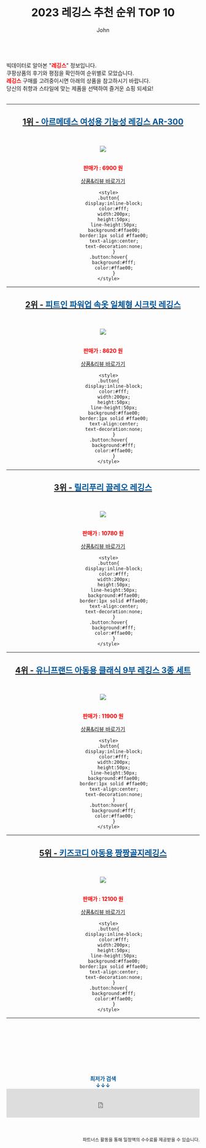 ﻿---
layout: post
title:  "2023 레깅스 추천 순위 TOP 10"
author: John
categories: [ 패션의류 ]
tags: [ 레깅스 패션, 레깅스 y존, 레깅스 요가, 레깅스 영어 로, 레깅스 등산, 레깅스 w존, 레깅스룸 인사, 레깅스 영어, 레깅스 밝기 조절, 레깅스 룸 부엉이 ]
image: https://static.coupangcdn.com/image/retail/images/10977697339758695-20b26a70-0535-492b-b11c-ee89f85721be.jpg 
description: "2023 레깅스 추천 순위 TOP 10 관련 상품으로 가장 고객 선호도가 높은 제품입니다."
toc: true
toc_sticky: true
---

<br>
빅데이터로 알아본 "<b><font color='#ff0000'>레깅스</font></b>" 정보입니다.
<br>
쿠팡상품의 후기와 평점을 확인하여 순위별로 모았습니다.
<br>
<b><font color='#ff0000'>레깅스</font></b>  구매를 고려중이시면 아래의 상품을 참고하시기 바랍니다.
<br>
당신의 취향과 스타일에 맞는 제품을 선택하여 즐거운 쇼핑 되세요!
<br><br>
<hr>
<p>
    
<center><h2><a href="https://link.coupang.com/re/AFFSDP?lptag=AF7307611&pageKey=80620549&itemId=257604057&vendorItemId=74567171733&traceid=V0-153-878deec28e831d59&requestid=20230308124013059158664&token=31850B%7CGM" target="_blank"><b>1위 - <font color='#01579B'>아르메데스 여성용 기능성 레깅스 AR-300</font></b></a></h2><br>

<a href="https://link.coupang.com/re/AFFSDP?lptag=AF7307611&pageKey=80620549&itemId=257604057&vendorItemId=74567171733&traceid=V0-153-878deec28e831d59&requestid=20230308124013059158664&token=31850B%7CGM" target="_blank"><img src="https://static.coupangcdn.com/image/retail/images/10977697339758695-20b26a70-0535-492b-b11c-ee89f85721be.jpg"></a><br><br>

<b><font color='#ff0000'>판매가 : 6900 원</font></b><br>

<a href="https://link.coupang.com/re/AFFSDP?lptag=AF7307611&pageKey=80620549&itemId=257604057&vendorItemId=74567171733&traceid=V0-153-878deec28e831d59&requestid=20230308124013059158664&token=31850B%7CGM" target="_blank" class="button">상품&리뷰 바로가기</a><p>

        <style>
        .button{
            display:inline-block;
            color:#fff;
            width:200px;
            height:50px;
            line-height:50px;
            background:#ffae00;
            border:1px solid #ffae00;
            text-align:center;
            text-decoration:none;
            }
        .button:hover{
            background:#fff;
            color:#ffae00;
            }
        </style>

<hr>

<center><h2><a href="https://link.coupang.com/re/AFFSDP?lptag=AF7307611&pageKey=1423129956&itemId=2462132395&vendorItemId=71628919680&traceid=V0-153-c6b93db753ba016d&requestid=20230308124013059158664&token=31850B%7CGM" target="_blank"><b>2위 - <font color='#01579B'>피트인 파워업 속옷 일체형 시크릿 레깅스</font></b></a></h2><br>

<a href="https://link.coupang.com/re/AFFSDP?lptag=AF7307611&pageKey=1423129956&itemId=2462132395&vendorItemId=71628919680&traceid=V0-153-c6b93db753ba016d&requestid=20230308124013059158664&token=31850B%7CGM" target="_blank"><img src="https://static.coupangcdn.com/image/retail/images/2020/09/22/16/6/b08e883b-fa1c-4d4f-88ff-8332cdda0e5a.jpg"></a><br><br>

<b><font color='#ff0000'>판매가 : 8620 원</font></b><br>

<a href="https://link.coupang.com/re/AFFSDP?lptag=AF7307611&pageKey=1423129956&itemId=2462132395&vendorItemId=71628919680&traceid=V0-153-c6b93db753ba016d&requestid=20230308124013059158664&token=31850B%7CGM" target="_blank" class="button">상품&리뷰 바로가기</a><p>

        <style>
        .button{
            display:inline-block;
            color:#fff;
            width:200px;
            height:50px;
            line-height:50px;
            background:#ffae00;
            border:1px solid #ffae00;
            text-align:center;
            text-decoration:none;
            }
        .button:hover{
            background:#fff;
            color:#ffae00;
            }
        </style>

<hr>

<center><h2><a href="https://link.coupang.com/re/AFFSDP?lptag=AF7307611&pageKey=7042967378&itemId=17423838249&vendorItemId=84656121904&traceid=V0-153-890e78c5f8045187&requestid=20230308124013059158664&token=31850B%7CGM" target="_blank"><b>3위 - <font color='#01579B'>릴리푸리 끌레오 레깅스</font></b></a></h2><br>

<a href="https://link.coupang.com/re/AFFSDP?lptag=AF7307611&pageKey=7042967378&itemId=17423838249&vendorItemId=84656121904&traceid=V0-153-890e78c5f8045187&requestid=20230308124013059158664&token=31850B%7CGM" target="_blank"><img src="https://static.coupangcdn.com/image/vendor_inventory/1b1c/666d4442a3c9a77b3671d7aec0004f39d6a5f6860fd2401c7b957b1fd8e3.jpg"></a><br><br>

<b><font color='#ff0000'>판매가 : 10780 원</font></b><br>

<a href="https://link.coupang.com/re/AFFSDP?lptag=AF7307611&pageKey=7042967378&itemId=17423838249&vendorItemId=84656121904&traceid=V0-153-890e78c5f8045187&requestid=20230308124013059158664&token=31850B%7CGM" target="_blank" class="button">상품&리뷰 바로가기</a><p>

        <style>
        .button{
            display:inline-block;
            color:#fff;
            width:200px;
            height:50px;
            line-height:50px;
            background:#ffae00;
            border:1px solid #ffae00;
            text-align:center;
            text-decoration:none;
            }
        .button:hover{
            background:#fff;
            color:#ffae00;
            }
        </style>

<hr>

<center><h2><a href="https://link.coupang.com/re/AFFSDP?lptag=AF7307611&pageKey=2151266569&itemId=11358759694&vendorItemId=78635108169&traceid=V0-153-d6e840e584c26384&requestid=20230308124013059158664&token=31850B%7CGM" target="_blank"><b>4위 - <font color='#01579B'>유니프랜드 아동용 클래식 9부 레깅스 3종 세트</font></b></a></h2><br>

<a href="https://link.coupang.com/re/AFFSDP?lptag=AF7307611&pageKey=2151266569&itemId=11358759694&vendorItemId=78635108169&traceid=V0-153-d6e840e584c26384&requestid=20230308124013059158664&token=31850B%7CGM" target="_blank"><img src="https://static.coupangcdn.com/image/rs_quotation_api/kwsrx3mn/63b01eb9d69943ad8114b3f67eb5c7dc.jpg"></a><br><br>

<b><font color='#ff0000'>판매가 : 11900 원</font></b><br>

<a href="https://link.coupang.com/re/AFFSDP?lptag=AF7307611&pageKey=2151266569&itemId=11358759694&vendorItemId=78635108169&traceid=V0-153-d6e840e584c26384&requestid=20230308124013059158664&token=31850B%7CGM" target="_blank" class="button">상품&리뷰 바로가기</a><p>

        <style>
        .button{
            display:inline-block;
            color:#fff;
            width:200px;
            height:50px;
            line-height:50px;
            background:#ffae00;
            border:1px solid #ffae00;
            text-align:center;
            text-decoration:none;
            }
        .button:hover{
            background:#fff;
            color:#ffae00;
            }
        </style>

<hr>

<center><h2><a href="https://link.coupang.com/re/AFFSDP?lptag=AF7307611&pageKey=1214577551&itemId=2204105991&vendorItemId=70201966598&traceid=V0-153-10129f7051855f1c&requestid=20230308124013059158664&token=31850B%7CGM" target="_blank"><b>5위 - <font color='#01579B'>키즈코디 아동용 짱짱골지레깅스</font></b></a></h2><br>

<a href="https://link.coupang.com/re/AFFSDP?lptag=AF7307611&pageKey=1214577551&itemId=2204105991&vendorItemId=70201966598&traceid=V0-153-10129f7051855f1c&requestid=20230308124013059158664&token=31850B%7CGM" target="_blank"><img src="https://static.coupangcdn.com/image/retail/images/10549670646726904-924a368f-acbe-482e-afe2-6991a8332dc1.jpg"></a><br><br>

<b><font color='#ff0000'>판매가 : 12100 원</font></b><br>

<a href="https://link.coupang.com/re/AFFSDP?lptag=AF7307611&pageKey=1214577551&itemId=2204105991&vendorItemId=70201966598&traceid=V0-153-10129f7051855f1c&requestid=20230308124013059158664&token=31850B%7CGM" target="_blank" class="button">상품&리뷰 바로가기</a><p>

        <style>
        .button{
            display:inline-block;
            color:#fff;
            width:200px;
            height:50px;
            line-height:50px;
            background:#ffae00;
            border:1px solid #ffae00;
            text-align:center;
            text-decoration:none;
            }
        .button:hover{
            background:#fff;
            color:#ffae00;
            }
        </style>

<hr>

<br><br><br><br><br><br><br>
<center><b><font color='#01579B' size='medium'>최저가 검색<br>
↓↓↓</font></b></center>
<center><iframe src="https://coupa.ng/b1Tbjx" width="100%" height="75" frameborder="0" scrolling="no" referrerpolicy="unsafe-url"></iframe></center>
<br><br>
<p>
<small>
    <div align="right">파트너스 활동을 통해 일정액의 수수료를 제공받을 수 있습니다.</div>
</small>
</p>
